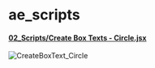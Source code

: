 # ae_scripts

#### [02_Scripts/Create Box Texts - Circle.jsx](https://github.com/nosleepcreative/ae_scripts/blob/9634186c96ba920f1647129627d80f3a1e7b3d02/02_Scripts/Create%20Box%20Texts%20-%20Circle.jsx)
![CreateBoxText_Circle](https://github.com/nosleepcreative/ae_scripts/assets/109046500/a3985268-29be-4d88-a2ad-43410e78fc84)
